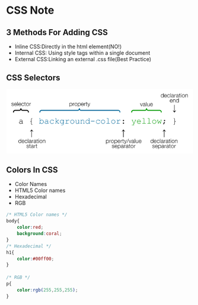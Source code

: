 # CSS Note

## 3 Methods For Adding CSS

- Inline CSS:Directly in the html element(NO!)
- Internal CSS: Using style tags within a single document
- External CSS:Linking an external .css file(Best Practice)

## CSS Selectors

![Testing](./image/css-selector.png)

## Colors In CSS

- Color Names
- HTML5 Color names
- Hexadecimal
- RGB

```CSS
/* HTML5 Color names */
body{
    color:red;
    background:coral;
}
/* Hexadecimal */
h1{
    color:#00ff00;
}

/* RGB */
p{
    color:rgb(255,255,255);
}
```

